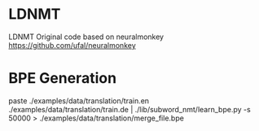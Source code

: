# LDNMT
LDNMT
Original code based on neuralmonkey https://github.com/ufal/neuralmonkey

# BPE Generation
paste ./examples/data/translation/train.en ./examples/data/translation/train.de | ./lib/subword_nmt/learn_bpe.py -s 50000  > ./examples/data/translation/merge_file.bpe
